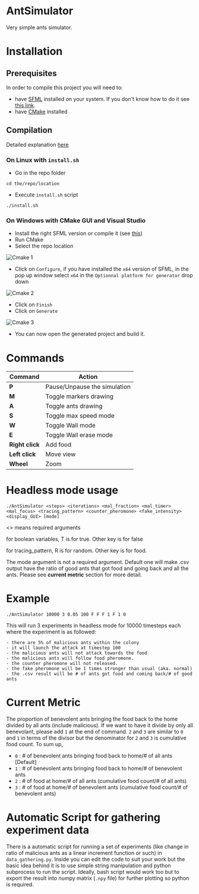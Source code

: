 # AntSimulator

Very simple ants simulator.

# Installation

## Prerequisites

In order to compile this project you will need to:
 - have [SFML](https://www.sfml-dev.org/index.php) installed on your system. If you don't know how to do it see [this link](https://www.sfml-dev.org/tutorials/2.5/#getting-started).
 - have [CMake](https://cmake.org/) installed

## Compilation

Detailed explanation [here](https://preshing.com/20170511/how-to-build-a-cmake-based-project/)

### On Linux with `install.sh`
- Go in the repo folder

`cd the/repo/location`

- Execute `install.sh` script

`./install.sh`

### On Windows with CMake GUI and Visual Studio
 - Install the right SFML version or compile it (see [this](https://www.sfml-dev.org/tutorials/2.5/start-vc.php))
 - Run CMake
 - Select the repo location
 
![Cmake 1](https://github.com/johnBuffer/AntSimulator/blob/master/img/cmake_1.PNG)
 - Click on `Configure`, if you have installed the `x64` version of SFML, in the pop up window select `x64` in the `Optionnal platform for generator` drop down

![Cmake 2](https://github.com/johnBuffer/AntSimulator/blob/master/img/cmake_2.PNG)
 - Click on `Finish`
 - Click on `Generate`

![Cmake 3](https://github.com/johnBuffer/AntSimulator/blob/master/img/cmake_3.PNG)
 - You can now open the generated project and build it.

# Commands

|Command|Action|
|---|---|
|**P**|Pause/Unpause the simulation|
|**M**|Toggle markers drawing|
|**A**|Toggle ants drawing|
|**S**|Toggle max speed mode|
|**W**|Toggle Wall mode|
|**E**|Toggle Wall erase mode|
|**Right click**|Add food|
|**Left click**|Move view|
|**Wheel**|Zoom|

# 	Headless mode usage
	./AntSimulator <steps> <iterations> <mal_fraction> <mal_timer> <mal_focus> <tracing_pattern> <counter_pheromone> <fake_intensity> <display_GUI> [mode]
<> means required arguments

for boolean variables, T is for true. Other key is for false

for tracing_pattern, R is for random. Other key is for food.

The mode argument is not a required argument. Default one will make .csv output have the ratio of good ants that got food and going back and all the ants. Please see **current metric** section for more detail.

#	Example
	./AntSimulator 10000 3 0.05 100 F F F 1 F 1 0
This will run 3 experiments in headless mode for 10000 timesteps each where the experiment is as followed:
			
    - there are 5% of malicious ants within the colony
	- it will launch the attack at timestep 100
	- the malicious ants will not attack towards the food
	- the malicious ants will follow food pheromone.
	- the counter pheromone will not released.
	- the fake pheromone will be 1 times stronger than usual (aka. normal)
    - the .csv result will be # of ants got food and coming back/# of good ants 

#   Current Metric

The proportion of benevolent ants bringing the food back to the home divided by all ants (include malicious). If we want to have it divide by only all benevolant, please add `1` at the end of command. `2` and `3` are similar to `0` and `1` in terms of the divisor but the denominator for `2` and `3` is cumulative food count. To sum up,

   - `0` : # of benevolent ants bringing food back to home/# of all ants [Default]
   - `1` : # of benevolent ants bringing food back to home/# of benevolent ants
   - `2` : # of food at home/# of all ants (cumulative food count/# of all ants)
   - `3` : # of food at home/# of benevolent ants (cumulative food count/# of benevolent ants)

# Automatic Script for gathering experiment data

There is a automatic script for running a set of experiments (like change in ratio of malicious ants as a linear increment function or such) in `data_gathering.py`. Inside you can edit the code to suit your work but the basic idea behind it is to use simple string manipulation and python subprocess to run the script. Ideally, bash script would work too but to export the result into numpy matrix (`.npy` file) for further plotting so python is required.
